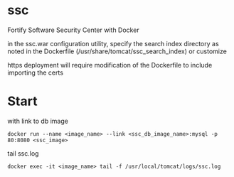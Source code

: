 # ssc
Fortify Software Security Center with Docker

in the ssc.war configuration utility, specify the search index directory as noted in the Dockerfile (/usr/share/tomcat/ssc_search_index) or customize

https deployment will require modification of the Dockerfile to include importing the certs

# Start
with link to db image
```
docker run --name <image_name> --link <ssc_db_image_name>:mysql -p 80:8080 <ssc_image>
```
tail ssc.log
```
docker exec -it <image_name> tail -f /usr/local/tomcat/logs/ssc.log
```
